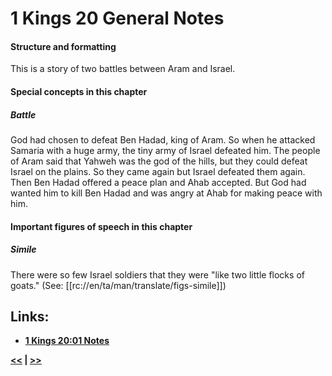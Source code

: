# 1 Kings 20 General Notes #

#### Structure and formatting ####

This is a story of two battles between Aram and Israel. 

#### Special concepts in this chapter ####

##### Battle #####
God had chosen to defeat Ben Hadad, king of Aram. So when he attacked Samaria with a huge army, the tiny army of Israel defeated him. The people of Aram said that Yahweh was the god of the hills, but they could defeat Israel on the plains. So they came again but Israel defeated them again. Then Ben Hadad offered a peace plan and Ahab accepted. But God had wanted him to kill Ben Hadad and was angry at Ahab for making peace with him.

#### Important figures of speech in this chapter ####

##### Simile #####
There were so few Israel soldiers that they were "like two little flocks of goats." (See: [[rc://en/ta/man/translate/figs-simile]])

## Links: ##

* __[1 Kings 20:01 Notes](./01.md)__

__[<<](../19/intro.md) | [>>](../21/intro.md)__
